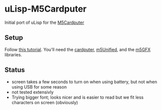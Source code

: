 # uLisp-M5Cardputer
Initial port of uLisp for the [M5Cardputer](https://docs.m5stack.com/en/core/Cardputer)

## Setup
Follow [this tutorial](https://docs.m5stack.com/en/arduino/m5cardputer/program). You'll need the [cardputer](https://github.com/m5stack/M5Cardputer), [m5Unified](https://github.com/m5stack/M5Unified/tree/master), and the [m5GFX](https://github.com/m5stack/M5GFX/tree/master) libraries.

## Status
- screen takes a few seconds to turn on when using battery, but not when using USB for some reason
- not tested extensivly
- Trying bigger font; looks nicer and is easier to read but we fit less characters on screen (obviously)
